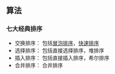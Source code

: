 ## 算法

### 七大经典排序

- 交换排序： 包括[冒泡排序](BubbleSort.js)，[快速排序](QuickSort.js)
- 选择排序： 包括直接选择排序，堆排序
- 插入排序： 包括直接插入排序，希尔排序
- 合并排序： 合并排序
